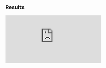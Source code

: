 ### Results

![results](https://github.com/barabanshek/protobuf/blob/nikita/nikita_playground/fun/res.pdf)
